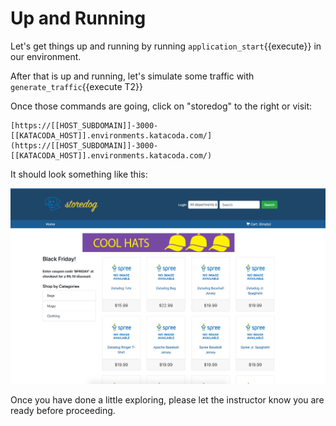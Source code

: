 # Up and Running

Let's get things up and running by running `application_start`{{execute}} in our environment.

After that is up and running, let's simulate some traffic with `generate_traffic`{{execute T2}}

Once those commands are going, click on "storedog" to the right or visit:

    [https://[[HOST_SUBDOMAIN]]-3000-[[KATACODA_HOST]].environments.katacoda.com/](https://[[HOST_SUBDOMAIN]]-3000-[[KATACODA_HOST]].environments.katacoda.com/)

It should look something like this:

![storedog](https://raw.githubusercontent.com/DataDog/ecommerce-workshop/master/images/storedog.png)

Once you have done a little exploring, please let the instructor know you are ready before proceeding.
